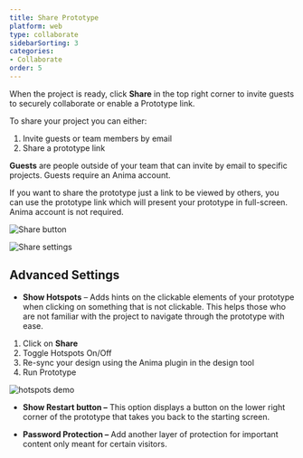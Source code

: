 ```yaml
---
title: Share Prototype
platform: web
type: collaborate
sidebarSorting: 3
categories: 
- Collaborate
order: 5
---
```


When the project is ready, click **Share** in the top right corner to invite guests to securely  collaborate or enable a Prototype link.

To share your project you can either:

1.  Invite guests or team members by email
2.  Share a prototype link


**Guests** are people outside of your team that can invite by email to specific projects. Guests require an Anima account.

If you want to share the prototype just a link to be viewed by others, you can use the prototype link which will present your prototype in full-screen. Anima account is not required.

![Share button](https://s3.amazonaws.com/animaapp/docs/web-app/Anima%204%20-%20Share%20button.png)

![Share settings](https://s3.amazonaws.com/animaapp/docs/web-app/Anima%204%20-%20Share.png)

## Advanced Settings

-   **Show Hotspots** – Adds hints on the clickable elements of your prototype when clicking on something that is not clickable. This helps those who are not familiar with the project to navigate through the prototype with ease.

1.  Click on **Share**
2.  Toggle Hotspots On/Off
3.  Re-sync your design using the Anima plugin in the design tool
4.  Run Prototype

![hotspots demo](https://s3.amazonaws.com/animaapp/docs/web-app/Hotspots.gif)


-   **Show Restart button –** This option displays a button on the lower right corner of the prototype that takes you back to the starting screen.

-   **Password Protection –** Add another layer of protection for important content only meant for certain visitors.
